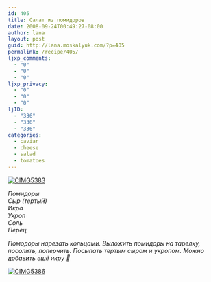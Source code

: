 ```yaml
---
id: 405
title: Салат из помидоров
date: 2008-09-24T00:49:27-08:00
author: lana
layout: post
guid: http://lana.moskalyuk.com/?p=405
permalink: /recipe/405/
ljxp_comments:
  - "0"
  - "0"
  - "0"
ljxp_privacy:
  - "0"
  - "0"
  - "0"
ljID:
  - "336"
  - "336"
  - "336"
categories:
  - caviar
  - cheese
  - salad
  - tomatoes
---
```

<a class="flickr-image" title="CIMG5383" rel="flickr-mgr" href="http://www.flickr.com/photos/67405678@N00/2877551241/"><img class="flickr-large" longdesc="http://farm4.static.flickr.com/3026/2877551241_a2fe58184d_o.jpg" src="http://farm4.static.flickr.com/3026/2877551241_d1350837ee.jpg" alt="CIMG5383" /></a>

_Помидоры  
Сыр (тертый)  
Икра  
Укроп  
Соль  
Перец_

_Помодоры нарезать кольцами. Выложить помидоры на тарелку, посолить, поперчить. Посыпать тертым сыром и укропом. Можно добавить ещё икру 🙂_

<a class="flickr-image" title="CIMG5386" rel="flickr-mgr" href="http://www.flickr.com/photos/67405678@N00/2877565213/"><img class="flickr-large" longdesc="http://farm4.static.flickr.com/3275/2877565213_220736a27f_o.jpg" src="http://farm4.static.flickr.com/3275/2877565213_4898747231.jpg" alt="CIMG5386" /></a>